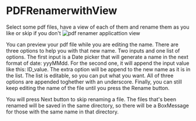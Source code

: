 # PDFRenamerwithView
Select some pdf files, have a view of each of them and rename them as you like or skip if you don't
![pdf renamer applicattion view](https://user-images.githubusercontent.com/45404638/154554922-29c57c8f-d742-4c11-8900-3e0824a59be9.png)

You can preview your pdf file while you are editing the name. There are three options to help you with that new name. Two inputs and one list of options. The first input is a Date picker that will generate a name in the next format of date: yyyMMdd. For the second one, it will append the input value like this: ID_value. The extra option will be append to the new name as it is in the list. The list is editable, so you can put what you want. All of three options are appended toghether with an underscore. Finally, you can still keep editing the name of the file until you press the Rename button.

You will press Next button to skip renaming a file. The files that's been renamed will be saved in the same directory, so there will be a BoxMessage for those with the same name in that directory.
